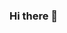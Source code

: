 ### Hi there 👋

<!--
**officialnico/officialnico** is a ✨ _special_ ✨ repository because its `README.md` (this file) appears on your GitHub profile.
<img align="left" alt="My Github Stats" src="https://github-readme-stats.codestackr.vercel.app/api?username=officialnico&show_icons=true&hide_border=true" />
-->
